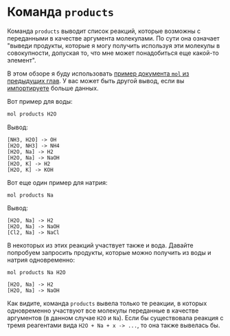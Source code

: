 # Команда `products`

Команда `products` выводит список реакций, которые возможны с переданными в качестве аргумента молекулами. По сути она означает "выведи продукты, которые я могу получить используя эти молекулы в совокупности, допуская то, что мне может понадобиться еще какой-то элемент".

В этом обзоре я буду использовать [пример документа `mol` из предыдущих глав](./mol_example.md). У вас может быть другой вывод, если вы [импортируете](./import.md) больше данных.

Вот пример для воды:

```bash
mol products H2O
```

Вывод:

```
[NH3, H2O] -> OH
[H2O, NH3] -> NH4
[H2O, Na] -> H2
[H2O, Na] -> NaOH
[H2O, K] -> H2
[H2O, K] -> KOH
```

Вот еще один пример для натрия:

```
mol products Na
```

Вывод:

```
[H2O, Na] -> H2
[H2O, Na] -> NaOH
[Cl2, Na] -> NaCl
```

В некоторых из этих реакций участвует также и вода. Давайте попробуем запросить продукты, которые можно получить из воды и натрия одновременно:

```
mol products Na H2O
```

```
[H2O, Na] -> H2
[H2O, Na] -> NaOH
```

Как видите, команда `products` вывела только те реакции, в которых одновременно участвуют все молекулы переданные в качестве аргументов (в данном случае `H2O` и `Na`). Если бы существовала реакция с тремя реагентами вида `H2O + Na + x -> ...`, то она также вывелась бы.
